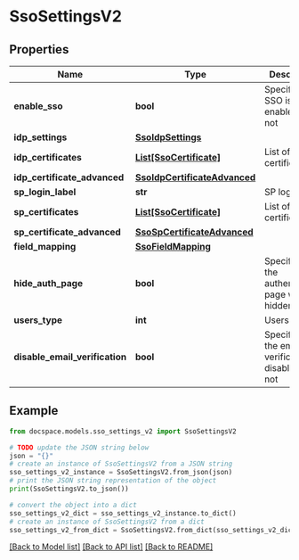 # SsoSettingsV2


## Properties

Name | Type | Description | Notes
------------ | ------------- | ------------- | -------------
**enable_sso** | **bool** | Specifies if SSO is enabled or not | [optional] 
**idp_settings** | [**SsoIdpSettings**](SsoIdpSettings.md) |  | [optional] 
**idp_certificates** | [**List[SsoCertificate]**](SsoCertificate.md) | List of IDP certificates | [optional] 
**idp_certificate_advanced** | [**SsoIdpCertificateAdvanced**](SsoIdpCertificateAdvanced.md) |  | [optional] 
**sp_login_label** | **str** | SP login label | [optional] 
**sp_certificates** | [**List[SsoCertificate]**](SsoCertificate.md) | List of SP certificates | [optional] 
**sp_certificate_advanced** | [**SsoSpCertificateAdvanced**](SsoSpCertificateAdvanced.md) |  | [optional] 
**field_mapping** | [**SsoFieldMapping**](SsoFieldMapping.md) |  | [optional] 
**hide_auth_page** | **bool** | Specifies if the authentication page will be hidden or not | [optional] 
**users_type** | **int** | Users type | [optional] 
**disable_email_verification** | **bool** | Specifies if the email verification is disabled or not | [optional] 

## Example

```python
from docspace.models.sso_settings_v2 import SsoSettingsV2

# TODO update the JSON string below
json = "{}"
# create an instance of SsoSettingsV2 from a JSON string
sso_settings_v2_instance = SsoSettingsV2.from_json(json)
# print the JSON string representation of the object
print(SsoSettingsV2.to_json())

# convert the object into a dict
sso_settings_v2_dict = sso_settings_v2_instance.to_dict()
# create an instance of SsoSettingsV2 from a dict
sso_settings_v2_from_dict = SsoSettingsV2.from_dict(sso_settings_v2_dict)
```
[[Back to Model list]](../README.md#documentation-for-models) [[Back to API list]](../README.md#documentation-for-api-endpoints) [[Back to README]](../README.md)


